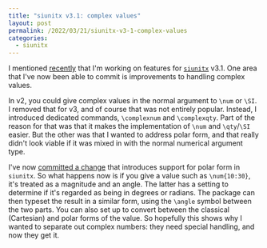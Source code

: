 ```yaml
---
title: "siunitx v3.1: complex values"
layout: post
permalink: /2022/03/21/siunitx-v3-1-complex-values
categories:
  - siunitx
---
```


I mentioned [recently](/2022/03/11/siunitx-v3-1-development) that I'm working on
features for [`siunitx`](https://ctan.org/pkg/siunitx) v3.1. One area that I've
now been able  to commit is improvements to handling complex values.

In v2, you could give complex values in the normal argument to `\num` or `\SI`.
I removed that for v3, and of course that was not entirely popular. Instead, I
introduced dedicated commands, `\complexnum` and `\complexqty`. Part of the
reason  for that was that it makes the implementation of `\num` and `\qty`/`\SI`
easier. But the other was that I wanted to address polar form, and that really
didn't  look viable if it was mixed in with the normal numerical argument type.

I've now [committed a
change](https://github.com/josephwright/siunitx/commit/782e8f0a8a2d08592870023a7584c8735775f96f)
that introduces support for polar form in `siunitx`. So what happens now is if
you give a value such as `\num{10:30}`, it's treated as a magnitude and an
angle. The latter has a setting to determine if it's regarded as being in
degrees or radians. The package can then typeset the result in a similar form,
using the `\angle` symbol between the two parts. You can also set up to  convert
between the classical (Cartesian) and polar forms of the value. So hopefully
this shows why I wanted to separate out complex numbers: they need special
handling, and now they get it.
